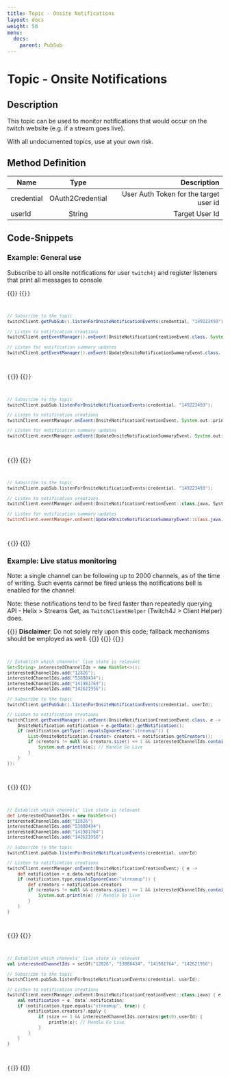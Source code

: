 ```yaml
---
title: Topic - Onsite Notifications
layout: docs
weight: 50
menu: 
  docs:
    parent: PubSub
---
```


# Topic - Onsite Notifications

## Description

This topic can be used to monitor notifications that would occur on the twitch website (e.g. if a stream goes live).

With all undocumented topics, use at your own risk.

## Method Definition

| Name		  | Type	  | Description  |
| ------------- |:---------:| -----------------:|
| credential | OAuth2Credential | User Auth Token for the target user id |
| userId | String | Target User Id |

## Code-Snippets

### Example: General use

Subscribe to all onsite notifications for user `twitch4j` and register listeners that print all messages to console

{{<codeblocks>}}
{{<code Java>}}
```java
// Subscribe to the topic
twitchClient.getPubSub().listenForOnsiteNotificationEvents(credential, "149223493");

// Listen to notification creations
twitchClient.getEventManager().onEvent(OnsiteNotificationCreationEvent.class, System.out::println);

// Listen for notification summary updates
twitchClient.getEventManager().onEvent(UpdateOnsiteNotificationSummaryEvent.class, System.out::println);
```
{{</code>}}
{{<code Groovy>}}
```groovy
// Subscribe to the topic
twitchClient.pubSub.listenForOnsiteNotificationEvents(credential, "149223493");

// Listen to notification creations
twitchClient.eventManager.onEvent(OnsiteNotificationCreationEvent, System.out::println);

// Listen for notification summary updates
twitchClient.eventManager.onEvent(UpdateOnsiteNotificationSummaryEvent, System.out::println);
```
{{</code>}}
{{<code Kotlin>}}
```kotlin
// Subscribe to the topic
twitchClient.pubSub.listenForOnsiteNotificationEvents(credential, "149223493");

// Listen to notification creations
twitchClient.eventManager.onEvent(OnsiteNotificationCreationEvent::class.java, System.out::println);

// Listen for notification summary updates
twitchClient.eventManager.onEvent(UpdateOnsiteNotificationSummaryEvent::class.java, System.out::println);
```
{{</code>}}
{{</codeblocks>}}

### Example: Live status monitoring

Note: a single channel can be following up to 2000 channels, as of the time of writing. Such events cannot be fired unless the notifications bell is enabled for the channel.

Note: these notifications tend to be fired faster than repeatedly querying API - Helix > Streams Get, as `TwitchClientHelper` (Twitch4J > Client Helper) does.

{{<alert info>}}
**Disclaimer**: Do not solely rely upon this code; fallback mechanisms should be employed as well.
{{</alert>}}
{{<codeblocks>}}
{{<code Java>}}
```java
// Establish which channels' live state is relevant
Set<String> interestedChannelIds = new HashSet<>();
interestedChannelIds.add("12826");
interestedChannelIds.add("53888434");
interestedChannelIds.add("141981764");
interestedChannelIds.add("142621956");

// Subscribe to the topic
twitchClient.getPubSub().listenForOnsiteNotificationEvents(credential, userId);

// Listen to notification creations
twitchClient.getEventManager().onEvent(OnsiteNotificationCreationEvent.class, e -> {
	OnsiteNotification notification = e.getData().getNotification();
	if (notification.getType().equalsIgnoreCase("streamup")) {
		List<OnsiteNotification.Creator> creators = notification.getCreators();
		if (creators != null && creators.size() == 1 && interestedChannelIds.contains(creators.get(0).getUserId())) {
			System.out.println(e); // Handle Go Live
		}
	}
});
```
{{</code>}}
{{<code Groovy>}}
```groovy
// Establish which channels' live state is relevant
def interestedChannelIds = new HashSet<>()
interestedChannelIds.add("12826")
interestedChannelIds.add("53888434")
interestedChannelIds.add("141981764")
interestedChannelIds.add("142621956")

// Subscribe to the topic
twitchClient.pubSub.listenForOnsiteNotificationEvents(credential, userId)

// Listen to notification creations
twitchClient.eventManager.onEvent(OnsiteNotificationCreationEvent) { e ->
	def notification = e.data.notification
	if (notification.type.equalsIgnoreCase("streamup")) {
		def creators = notification.creators
		if (creators != null && creators.size() == 1 && interestedChannelIds.contains(creators[0].userId)) {
			System.out.println(e) // Handle Go Live
		}
	}
}
```
{{</code>}}
{{<code Kotlin>}}
```kotlin
// Establish which channels' live state is relevant
val interestedChannelIds = setOf("12826", "53888434", "141981764", "142621956")

// Subscribe to the topic
twitchClient.pubSub.listenForOnsiteNotificationEvents(credential, userId);

// Listen to notification creations
twitchClient.eventManager.onEvent(OnsiteNotificationCreationEvent::class.java) { e ->
	val notification = e.`data`.notification;
	if (notification.type.equals("streamup", true)) {
		notification.creators?.apply {
			if (size == 1 && interestedChannelIds.contains(get(0).userId) {
				println(e); // Handle Go Live
			}
		}
	}
}
```
{{</code>}}
{{</codeblocks>}}
